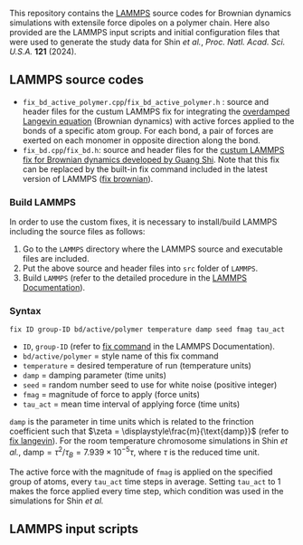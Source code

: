 This repository contains the [LAMMPS](https://www.lammps.org/) source codes for Brownian dynamics simulations with extensile force dipoles on a polymer chain. Here also provided are the LAMMPS input scripts and initial configuration files that were used to generate the study data for Shin *et al.*, *Proc. Natl. Acad. Sci. U.S.A.* **121** (2024). 

## LAMMPS source codes
* `fix_bd_active_polymer.cpp`/`fix_bd_active_polymer.h` : source and header files for the custum LAMMPS fix for integrating the [overdamped Langevin equation](https://en.wikipedia.org/wiki/Brownian_dynamics) (Brownian dynamics) with active forces applied to the bonds of a specific atom group. For each bond, a pair of forces are exerted on each monomer in opposite direction along the bond. 
* `fix_bd.cpp`/`fix_bd.h`: source and header files for the [custum LAMMPS fix for Brownian dynamics developed by Guang Shi](https://github.com/anyuzx/Lammps_brownian). Note that this fix can be replaced by the built-in fix command included in the latest version of LAMMPS ([fix brownian](https://docs.lammps.org/fix_brownian.html)).

### Build LAMMPS
In order to use the custom fixes, it is necessary to install/build LAMMPS including the source files as follows:
1. Go to the `LAMMPS` directory where the LAMMPS source and executable files are included.
2. Put the above source and header files into `src` folder of `LAMMPS`.
3. Build `LAMMPS` (refer to the detailed procedure in the [LAMMPS Documentation](https://docs.lammps.org/Build.html)). 

### Syntax
```
fix ID group-ID bd/active/polymer temperature damp seed fmag tau_act
```

* `ID`, `group-ID` (refer to [fix command](https://docs.lammps.org/fix.html) in the LAMMPS Documentation).
* `bd/active/polymer` = style name of this fix command
* `temperature` = desired temperature of run (temperature units)
* `damp` = damping parameter (time units)
* `seed` = random number seed to use for white noise (positive integer)
* `fmag` = magnitude of force to apply (force units)
* `tau_act` = mean time interval of applying force (time units)

`damp` is the parameter in time units which is related to the frinction coefficient such that $\zeta = \displaystyle\frac{m}{\text{damp}}$ (refer to [fix langevin](https://docs.lammps.org/fix_langevin.html)). For the room temperature chromosome simulations in Shin *et al.*, $\text{damp} = \tau^2/\tau_B = 7.939\times10^{-5}\tau$, where $\tau$ is the reduced time unit. 

The active force with the magnitude of `fmag` is applied on the specified group of atoms, every `tau_act` time steps in average. Setting `tau_act` to 1 makes the force applied every time step, which condition was used in the simulations for Shin *et al.*

## LAMMPS input scripts
